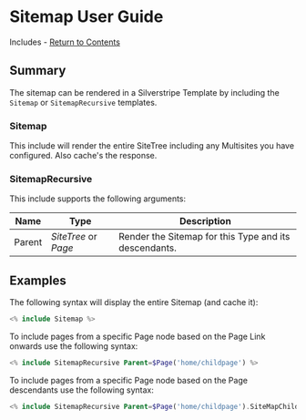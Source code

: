 # Sitemap User Guide

Includes - [Return to Contents](index.md)

## Summary

The sitemap can be rendered in a Silverstripe Template by including the `Sitemap` or `SitemapRecursive` templates.

### Sitemap

This include will render the entire SiteTree including any Multisites you have configured. Also cache's the response.

### SitemapRecursive

This include supports the following arguments:

Name   | Type                 | Description
------ | -------------------- | -----------
Parent | *SiteTree* or *Page* | Render the Sitemap for this Type and its descendants.

## Examples

The following syntax will display the entire Sitemap (and cache it):

```php
<% include Sitemap %>
```

To include pages from a specific Page node based on the Page Link onwards use the following syntax:

```php
<% include SitemapRecursive Parent=$Page('home/childpage') %>
```

To include pages from a specific Page node based on the Page descendants use the following syntax:

```php
<% include SitemapRecursive Parent=$Page('home/childpage').SiteMapChildren %>
```
